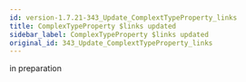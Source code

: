 ```yaml
---
id: version-1.7.21-343_Update_ComplextTypeProperty_links
title: ComplexTypeProperty $links updated
sidebar_label: ComplexTypeProperty $links updated
original_id: 343_Update_ComplextTypeProperty_links
---
```


in preparation

